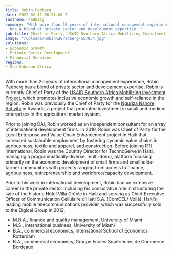 ```yaml
---
title: Robin Padberg
date: 2022-02-11 08:51:00 Z
lastname: Padberg
summary: 'With more than 20 years of international management experience, Robin Padberg
  has a blend of private sector and development expertise. '
job-title: Chief of Party, USAID Southern Africa Mobilizing Investment Project
image: "/uploads/Robin%20Padberg-557854.jpg"
solutions:
- Economic Growth
- Private Sector Development
- Financial Services
regions:
- Sub-Saharan Africa
---
```


With more than 20 years of international management experience, Robin Padberg has a blend of private sector and development expertise. Robin is currently Chief of Party of the [USAID Southern Africa Mobilizing Investment Project](https://www.dai.com/our-work/projects/southern-africa-mobilizing-investment), which promotes inclusive economic growth and self-reliance in the region. Robin was previously the Chief of Party for the [Nguriza Nshore Activity](https://www.dai.com/our-work/projects/rwanda-nguriza-nshore) in Rwanda, a project that promoted investment in small and medium enterprises in the agricultural market system. 

Prior to joining DAI, Robin worked as an independent consultant for an array of international development firms. In 2019, Robin was Chief of Party for the Local Enterprise and Value Chain Enhancement project in Haiti that increased sustainable employment by fostering dynamic value chains in agribusiness, textile and apparel, and construction. Before joining RTI International, Robin was the Country Director for TechnoServe in Haiti, managing a programmatically diverse, multi-donor, platform focusing primarily on the economic development of small firms and smallholder farmer communities with projects ranging from access to finance, agribusiness, entrepreneurship and workforce/capacity development.
 
Prior to his work in international development, Robin had an extensive career in the private sector including his consultative role in structuring the sale of the historic Hôtel Villa Créole in Haiti and serving as Chief Executive Officer of Communication Cellulaire d’Haïti S.A. (ComCEL/ Voilà), Haiti’s leading mobile telecommunications provider, which was successfully sold to the Digicel Group in 2012. 
 
* M.B.A., finance and quality management, University of Miami
* M.S., international business, University of Miami
* B.A., commercial economics, International School of Economics Rotterdam
* B.A., commercial economics, Groupe Ecoles Supérieures de Commerce Bordeaux